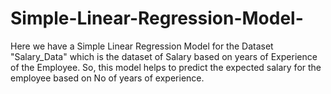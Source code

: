 # Simple-Linear-Regression-Model-
Here we have a Simple Linear Regression Model for the Dataset "Salary_Data" which is the dataset of Salary based on years of Experience of the Employee. So, this model helps to predict the expected salary for the employee based on No of years of experience.
